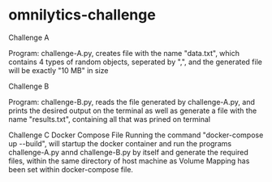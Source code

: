 # omnilytics-challenge


Challenge A

Program: challenge-A.py, creates file with the name "data.txt", which contains 4 types of random objects, seperated by ",", and the generated file will be exactly "10 MB" in size

Challenge B

Program: challenge-B.py, reads the file generated by challenge-A.py, and prints the desired output on the terminal as well as generate a file with the name "results.txt", containing all that was prined on terminal

Challenge C
Docker Compose File
Running the command "docker-compose up --build", will startup the docker container and run the programs challenge-A.py annd challenge-B.py by itself and generate the required files, within the same directory of host machine as Volume Mapping has been set within docker-compose file.